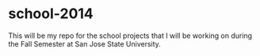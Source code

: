 school-2014
===========

This will be my repo for the school projects that I will be working on 
during the Fall Semester at San Jose State University.
